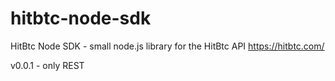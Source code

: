 # hitbtc-node-sdk
HitBtc Node SDK - small node.js library for the HitBtc API https://hitbtc.com/


v0.0.1 - only REST
